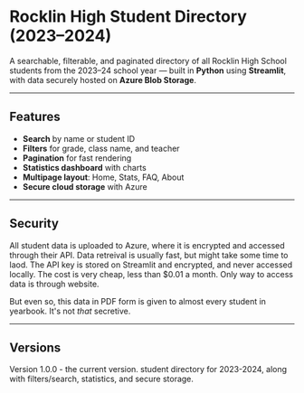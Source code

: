 # Rocklin High Student Directory (2023–2024)

A searchable, filterable, and paginated directory of all Rocklin High School students from the 2023–24 school year — built in **Python** using **Streamlit**, with data securely hosted on **Azure Blob Storage**.

---

## Features

- **Search** by name or student ID  
- **Filters** for grade, class name, and teacher  
- **Pagination** for fast rendering  
- **Statistics dashboard** with charts  
- **Multipage layout**: Home, Stats, FAQ, About  
- **Secure cloud storage** with Azure

---

## Security

All student data is uploaded to Azure, where it is encrypted and accessed through their API. Data retreival is usually fast, but might take some time to laod. The API key is stored on Streamlit and encrypted, and never accessed locally. The cost is very cheap, less than $0.01 a month. Only way to access data is through website.

But even so, this data in PDF form is given to almost every student in yearbook. It's not *that* secretive.

---

## Versions

Version 1.0.0 - the current version. student directory for 2023-2024, along with filters/search, statistics, and secure storage.